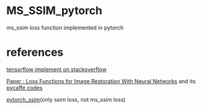 # MS_SSIM_pytorch
ms_ssim loss function implemented in pytorch

# references    

[tensorflow implement on stackoverflow](https://stackoverflow.com/questions/39051451/ssim-ms-ssim-for-tensorflow)    

[Paper : Loss Functions for Image Restoration With Neural Networks](http://ieeexplore.ieee.org/stamp/stamp.jsp?arnumber=7797130) and its [pycaffe codes](https://github.com/NVlabs/PL4NN/blob/master/src/loss.py)    

[pytorch_ssim](https://github.com/Po-Hsun-Su/pytorch-ssim)(only ssim loss, not ms_ssim loss)
